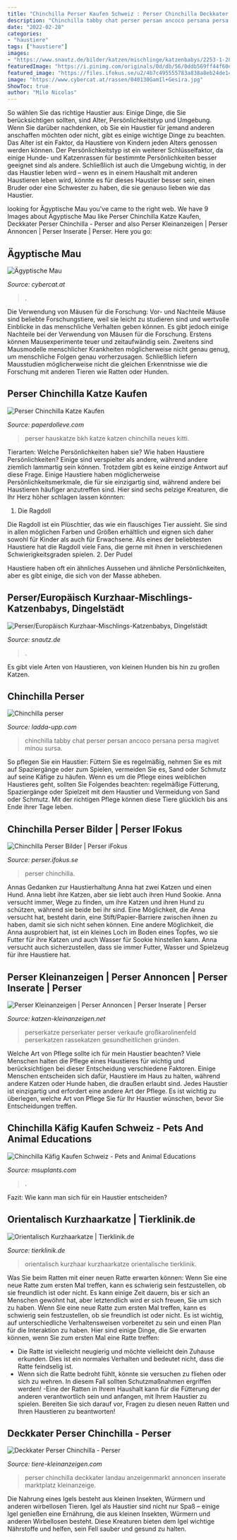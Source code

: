 ```yaml
---
title: "Chinchilla Perser Kaufen Schweiz : Perser Chinchilla Deckkater Landau Anzeigenmarkt Annoncen Inserate Marktplatz Kleinanzeige"
description: "Chinchilla tabby chat perser persan ancoco persana persa magivet minou sursa"
date: "2022-02-28"
categories:
- "haustiere"
tags: ["haustiere"]
images:
- "https://www.snautz.de/bilder/katzen/mischlinge/katzenbabys/2253-1-280x280.jpg"
featuredImage: "https://i.pinimg.com/originals/0d/db/56/0ddb569ff44f60ec9d51f5a6ddda9183.jpg"
featured_image: "https://files.ifokus.se/u2/4b7c495555783a838a8eb24de140f978/560/"
image: "https://www.cybercat.at/rassen/040130Gamîl+Gesira.jpg"
ShowToc: true
author: "Milo Nicolas"
---
```



So wählen Sie das richtige Haustier aus: Einige Dinge, die Sie berücksichtigen sollten, sind Alter, Persönlichkeitstyp und Umgebung.
Wenn Sie darüber nachdenken, ob Sie ein Haustier für jemand anderen anschaffen möchten oder nicht, gibt es einige wichtige Dinge zu beachten. Das Alter ist ein Faktor, da Haustiere von Kindern jeden Alters genossen werden können. Der Persönlichkeitstyp ist ein weiterer Schlüsselfaktor, da einige Hunde- und Katzenrassen für bestimmte Persönlichkeiten besser geeignet sind als andere. Schließlich ist auch die Umgebung wichtig, in der das Haustier leben wird – wenn es in einem Haushalt mit anderen Haustieren leben wird, könnte es für dieses Haustier besser sein, einen Bruder oder eine Schwester zu haben, die sie genauso lieben wie das Haustier.

	

		
looking for Ägyptische Mau you've came to the right web. We have 9 Images about Ägyptische Mau like Perser Chinchilla Katze Kaufen, Deckkater Perser Chinchilla - Perser and also Perser Kleinanzeigen | Perser Annoncen | Perser Inserate | Perser. Here you go:
		
    
## Ägyptische Mau

<img loading=lazy src="https://www.cybercat.at/rassen/040130Gamîl+Gesira.jpg" onerror="this.onerror=null;this.src='https://tse4.mm.bing.net/th?id=OIP.VXZLIDLnXI4ZYFTIK6EgkgHaFi&amp;pid=15.1';" alt="Ägyptische Mau">

_Source: cybercat.at_

>. 

	

Die Verwendung von Mäusen für die Forschung: Vor- und Nachteile
Mäuse sind beliebte Forschungstiere, weil sie leicht zu studieren sind und wertvolle Einblicke in das menschliche Verhalten geben können. Es gibt jedoch einige Nachteile bei der Verwendung von Mäusen für die Forschung. Erstens können Mausexperimente teuer und zeitaufwändig sein. Zweitens sind Mausmodelle menschlicher Krankheiten möglicherweise nicht genau genug, um menschliche Folgen genau vorherzusagen. Schließlich liefern Mausstudien möglicherweise nicht die gleichen Erkenntnisse wie die Forschung mit anderen Tieren wie Ratten oder Hunden.

    
## Perser Chinchilla Katze Kaufen

<img loading=lazy src="https://i.pinimg.com/474x/2b/dc/dd/2bdcdd4b4d4532e58c1a314d48eccce8.jpg" onerror="this.onerror=null;this.src='https://tse2.mm.bing.net/th?id=OIP.jjlXbWlqXHksSHF7R50FPgAAAA&amp;pid=15.1';" alt="Perser Chinchilla Katze Kaufen">

_Source: paperdolleve.com_

>perser hauskatze bkh katze katzen chinchilla neues kitti. 

	

Tierarten: Welche Persönlichkeiten haben sie?
Wie haben Haustiere Persönlichkeiten? Einige sind verspielter als andere, während andere ziemlich lammartig sein können. Trotzdem gibt es keine einzige Antwort auf diese Frage. Einige Haustiere haben möglicherweise Persönlichkeitsmerkmale, die für sie einzigartig sind, während andere bei Haustieren häufiger anzutreffen sind. Hier sind sechs pelzige Kreaturen, die Ihr Herz höher schlagen lassen könnten:

1. Die Ragdoll

Die Ragdoll ist ein Plüschtier, das wie ein flauschiges Tier aussieht. Sie sind in allen möglichen Farben und Größen erhältlich und eignen sich daher sowohl für Kinder als auch für Erwachsene. Als eines der beliebtesten Haustiere hat die Ragdoll viele Fans, die gerne mit ihnen in verschiedenen Schwierigkeitsgraden spielen.
2. Der Pudel

Haustiere haben oft ein ähnliches Aussehen und ähnliche Persönlichkeiten, aber es gibt einige, die sich von der Masse abheben.

    
## Perser/Europäisch Kurzhaar-Mischlings-Katzenbabys, Dingelstädt

<img loading=lazy src="https://www.snautz.de/bilder/katzen/mischlinge/katzenbabys/2253-1-280x280.jpg" onerror="this.onerror=null;this.src='https://tse2.mm.bing.net/th?id=OIP.i1tUHaj0s-pRKbYgChBnZwAAAA&amp;pid=15.1';" alt="Perser/Europäisch Kurzhaar-Mischlings-Katzenbabys, Dingelstädt">

_Source: snautz.de_

>. 

	

Es gibt viele Arten von Haustieren, von kleinen Hunden bis hin zu großen Katzen.

    
## Chinchilla Perser

<img loading=lazy src="http://www.ladda-upp.com/bilder-a/chinchilla_perser-52.jpg" onerror="this.onerror=null;this.src='https://tse1.mm.bing.net/th?id=OIP.pxRRUqnxEE9XITixUySIRgHaJ3&amp;pid=15.1';" alt="Chinchilla perser">

_Source: ladda-upp.com_

>chinchilla tabby chat perser persan ancoco persana persa magivet minou sursa. 

	

So pflegen Sie ein Haustier: Füttern Sie es regelmäßig, nehmen Sie es mit auf Spaziergänge oder zum Spielen, vermeiden Sie es, Sand oder Schmutz auf seine Käfige zu häufen.
Wenn es um die Pflege eines weiblichen Haustieres geht, sollten Sie Folgendes beachten: regelmäßige Fütterung, Spaziergänge oder Spielzeit mit dem Haustier und Vermeidung von Sand oder Schmutz. Mit der richtigen Pflege können diese Tiere glücklich bis ans Ende ihrer Tage leben.

    
## Chinchilla Perser Bilder | Perser IFokus

<img loading=lazy src="https://files.ifokus.se/u2/4b7c495555783a838a8eb24de140f978/560/" onerror="this.onerror=null;this.src='https://tse2.mm.bing.net/th?id=OIP.pfy8HFGHatKPXjAVkC2QQAHaFj&amp;pid=15.1';" alt="Chinchilla Perser Bilder | Perser iFokus">

_Source: perser.ifokus.se_

>perser chinchilla. 

	

Annas Gedanken zur Haustierhaltung
Anna hat zwei Katzen und einen Hund. Anna liebt ihre Katzen, aber sie liebt auch ihren Hund Sookie. Anna versucht immer, Wege zu finden, um ihre Katzen und ihren Hund zu schützen, während sie beide bei ihr sind. Eine Möglichkeit, die Anna versucht hat, besteht darin, eine Stift/Papier-Barriere zwischen ihnen zu haben, damit sie sich nicht sehen können. Eine andere Möglichkeit, die Anna ausprobiert hat, ist ein kleines Loch im Boden eines Topfes, wo sie Futter für ihre Katzen und auch Wasser für Sookie hinstellen kann. Anna versucht auch sicherzustellen, dass sie immer Futter, Wasser und Spielzeug für ihre Haustiere hat.

    
## Perser Kleinanzeigen | Perser Annoncen | Perser Inserate | Perser

<img loading=lazy src="https://www.katzen-kleinanzeigen.net/export/70668.jpg" onerror="this.onerror=null;this.src='https://tse3.mm.bing.net/th?id=OIP._HCEUMcwzxPyIbUuBJ4DsAHaFj&amp;pid=15.1';" alt="Perser Kleinanzeigen | Perser Annoncen | Perser Inserate | Perser">

_Source: katzen-kleinanzeigen.net_

>perserkatze perserkater perser verkaufe großkarolinenfeld perserkatzen rassekatzen gesundheitlichen gründen. 

	

Welche Art von Pflege sollte ich für mein Haustier beachten?
Viele Menschen halten die Pflege eines Haustieres für wichtig und berücksichtigen bei dieser Entscheidung verschiedene Faktoren. Einige Menschen entscheiden sich dafür, Haustiere im Haus zu halten, während andere Katzen oder Hunde haben, die draußen erlaubt sind. Jedes Haustier ist einzigartig und erfordert eine andere Art der Pflege. Es ist wichtig zu überlegen, welche Art von Pflege Sie für Ihr Haustier wünschen, bevor Sie Entscheidungen treffen.

    
## Chinchilla Käfig Kaufen Schweiz - Pets And Animal Educations

<img loading=lazy src="https://i.pinimg.com/originals/0d/db/56/0ddb569ff44f60ec9d51f5a6ddda9183.jpg" onerror="this.onerror=null;this.src='https://tse4.mm.bing.net/th?id=OIP.rgS5262TV9WbPkzCYw5_4wHaFj&amp;pid=15.1';" alt="Chinchilla Käfig Kaufen Schweiz - Pets and Animal Educations">

_Source: msuplants.com_

>. 

	

Fazit: Wie kann man sich für ein Haustier entscheiden?

    
## Orientalisch Kurzhaarkatze | Tierklinik.de

<img loading=lazy src="http://www.tierklinik.de/images/stories/tier_abc/katzen/orientalischkurzhaar/orientalisch-kurzhaar-katze2_36661757_XS.jpg" onerror="this.onerror=null;this.src='https://tse2.mm.bing.net/th?id=OIP._Dxf7B90g0I4WdShfoWY6wAAAA&amp;pid=15.1';" alt="Orientalisch Kurzhaarkatze | Tierklinik.de">

_Source: tierklinik.de_

>orientalisch kurzhaar kurzhaarkatze orientalische tierklinik. 

	

Was Sie beim Ratten mit einer neuen Ratte erwarten können: Wenn Sie eine neue Ratte zum ersten Mal treffen, kann es schwierig sein festzustellen, ob sie freundlich ist oder nicht. Es kann einige Zeit dauern, bis er sich an Menschen gewöhnt hat, aber letztendlich wird er sich freuen, Sie um sich zu haben.
Wenn Sie eine neue Ratte zum ersten Mal treffen, kann es schwierig sein festzustellen, ob sie freundlich ist oder nicht. Es ist wichtig, auf unterschiedliche Verhaltensweisen vorbereitet zu sein und einen Plan für die Interaktion zu haben. Hier sind einige Dinge, die Sie erwarten können, wenn Sie zum ersten Mal eine Ratte treffen:
- Die Ratte ist vielleicht neugierig und möchte vielleicht dein Zuhause erkunden. Dies ist ein normales Verhalten und bedeutet nicht, dass die Ratte feindselig ist.
- Wenn sich die Ratte bedroht fühlt, könnte sie versuchen zu fliehen oder sich zu wehren. In diesem Fall sollten Schutzmaßnahmen ergriffen werden!
-Eine der Ratten in Ihrem Haushalt kann für die Fütterung der anderen verantwortlich sein und anfangen, mit Ihrem Haustier zu spielen. Bereiten Sie sich darauf vor, Fragen zu diesen neuen Ratten und Ihren Haustieren zu beantworten!

    
## Deckkater Perser Chinchilla - Perser

<img loading=lazy src="https://www.tiere-kleinanzeigen.com/export/20130130211729.jpg" onerror="this.onerror=null;this.src='https://tse2.mm.bing.net/th?id=OIP.VInn5wUIzpn4y-WAD2C7lAHaFj&amp;pid=15.1';" alt="Deckkater Perser Chinchilla - Perser">

_Source: tiere-kleinanzeigen.com_

>perser chinchilla deckkater landau anzeigenmarkt annoncen inserate marktplatz kleinanzeige. 

	

Die Nahrung eines Igels besteht aus kleinen Insekten, Würmern und anderen wirbellosen Tieren.
Igel als Haustier sind nicht nur Spaß – einige Igel genießen eine Ernährung, die aus kleinen Insekten, Würmern und anderen Wirbellosen besteht. Diese Kreaturen bieten dem Igel wichtige Nährstoffe und helfen, sein Fell sauber und gesund zu halten.

